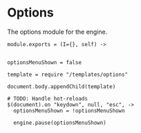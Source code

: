 Options
=======

The options module for the engine.

    module.exports = (I={}, self) ->
      

    optionsMenuShown = false

    template = require "/templates/options"
    
    document.body.appendChild(template)

    # TODO: Handle hot-reloads
    $(document).on "keydown", null, "esc", ->
      optionsMenuShown = !optionsMenuShown
    
      engine.pause(optionsMenuShown)
      
      
